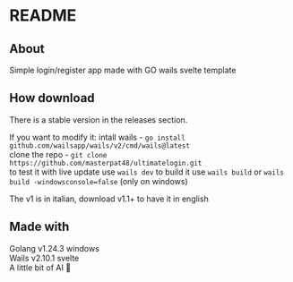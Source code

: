 # README

## About

Simple login/register app made with GO wails svelte template

## How download

There is a stable version in the releases section.

If you want to modify it:
    intall wails - `go install github.com/wailsapp/wails/v2/cmd/wails@latest`   
    clone the repo - `git clone https://github.com/masterpat48/ultimatelogin.git`   
    to test it with live update use `wails dev` 
    to build it use `wails build` or `wails build -windowsconsole=false` (only on windows)  

The v1 is in italian, download v1.1+ to have it in english

## Made with

Golang v1.24.3 windows  
Wails v2.10.1 svelte    
A little bit of AI 🙏   
